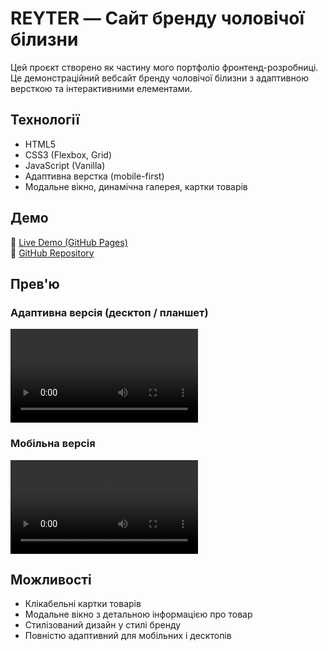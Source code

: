 # REYTER — Сайт бренду чоловічої білизни

Цей проєкт створено як частину мого портфоліо фронтенд-розробниці. Це демонстраційний вебсайт бренду чоловічої білизни з адаптивною версткою та інтерактивними елементами.

## Технології

- HTML5
- CSS3 (Flexbox, Grid)
- JavaScript (Vanilla)
- Адаптивна верстка (mobile-first)
- Модальне вікно, динамічна галерея, картки товарів

## Демо

🔗 [Live Demo (GitHub Pages)](https://ivannakotyk.github.io/reyter-site/)  
🔗 [GitHub Repository](https://github.com/ivannakotyk/reyter-site)

## Прев'ю

### Адаптивна версія (десктоп / планшет)
![Desktop version preview](./assets/videos/reyter-desktop.mp4)

### Мобільна версія
![Mobile version preview](./assets/videos/reyter-mobile.mp4)

## Можливості

- Клікабельні картки товарів  
- Модальне вікно з детальною інформацією про товар  
- Стилізований дизайн у стилі бренду  
- Повністю адаптивний для мобільних і десктопів
